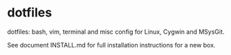# dotfiles

dotfiles: bash, vim, terminal and misc config for
Linux, Cygwin and MSysGit.

See document INSTALL.md for full installation instructions for a new box.


